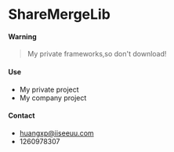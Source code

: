 ShareMergeLib
=============
 
#### Warning
> My private frameworks,so don't download!


#### Use
* My private project
* My company project

#### Contact
* huangxp@iiseeuu.com
* 1260978307


